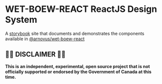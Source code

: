 # WET-BOEW-REACT ReactJS Design System

A [storybook](https://storybook.js.org) site that documents and demonstrates the components available in
[@arnovus/wet-boew-react](https://github.com/arcnovus/wet-booew-x/tree/main/packages/wet-boew-react)

## 🚨🚨 DISCLAIMER 🚨🚨

**This is an independent, experimental, open source project that is not
officially supported or endorsed by the Government of Canada at this time.**
